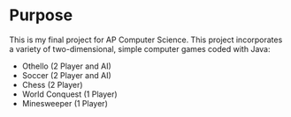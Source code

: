 # Purpose
This is my final project for AP Computer Science. This project incorporates a variety of two-dimensional, simple computer games coded with Java:
- Othello (2 Player and AI)
- Soccer (2 Player and AI)
- Chess (2 Player)
- World Conquest (1 Player)
- Minesweeper (1 Player)
